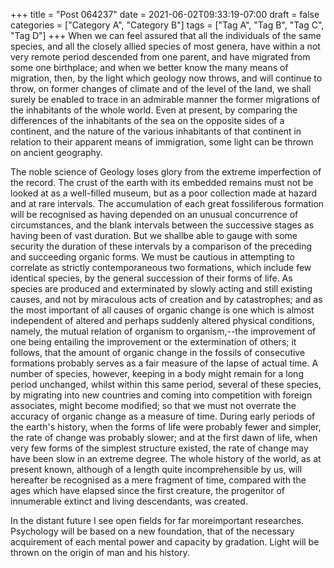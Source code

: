 +++
title = "Post 064237"
date = 2021-06-02T09:33:19-07:00
draft = false
categories = ["Category A", "Category B"]
tags = ["Tag A", "Tag B", "Tag C", "Tag D"]
+++
When we can feel assured that all the individuals of the same species, and all the closely allied species of most genera, have within a not very remote period descended from one parent, and have migrated from some one birthplace; and when we better know the many means of migration, then, by the light which geology now throws, and will continue to throw, on former changes of climate and of the level of the land, we shall surely be enabled to trace in an admirable manner the former migrations of the inhabitants of the whole world. Even at present, by comparing the differences of the inhabitants of the sea on the opposite sides of a continent, and the nature of the various inhabitants of that continent in relation to their apparent means of immigration, some light can be thrown on ancient geography.

The noble science of Geology loses glory from the extreme imperfection of the record. The crust of the earth with its embedded remains must not be looked at as a well-filled museum, but as a poor collection made at hazard and at rare intervals. The accumulation of each great fossiliferous formation will be recognised as having depended on an unusual concurrence of circumstances, and the blank intervals between the successive stages as having been of vast duration. But we shallbe able to gauge with some security the duration of these intervals by a comparison of the preceding and succeeding organic forms. We must be cautious in attempting to correlate as strictly contemporaneous two formations, which include few identical species, by the general succession of their forms of life. As species are produced and exterminated by slowly acting and still existing causes, and not by miraculous acts of creation and by catastrophes; and as the most important of all causes of organic change is one which is almost independent of altered and perhaps suddenly altered physical conditions, namely, the mutual relation of organism to organism,--the improvement of one being entailing the improvement or the extermination of others; it follows, that the amount of organic change in the fossils of consecutive formations probably serves as a fair measure of the lapse of actual time. A number of species, however, keeping in a body might remain for a long period unchanged, whilst within this same period, several of these species, by migrating into new countries and coming into competition with foreign associates, might become modified; so that we must not overrate the accuracy of organic change as a measure of time. During early periods of the earth's history, when the forms of life were probably fewer and simpler, the rate of change was probably slower; and at the first dawn of life, when very few forms of the simplest structure existed, the rate of change may have been slow in an extreme degree. The whole history of the world, as at present known, although of a length quite incomprehensible by us, will hereafter be recognised as a mere fragment of time, compared with the ages which have elapsed since the first creature, the progenitor of innumerable extinct and living descendants, was created.

In the distant future I see open fields for far moreimportant researches. Psychology will be based on a new foundation, that of the necessary acquirement of each mental power and capacity by gradation. Light will be thrown on the origin of man and his history.

